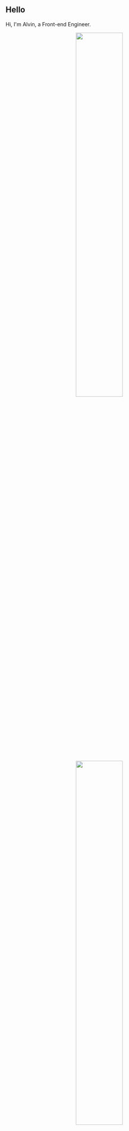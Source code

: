 ## Hello
Hi, I'm Alvin, a Front-end Engineer.

<p align="center">
  <img height="50%" width="auto" src ="https://github-readme-stats.vercel.app/api?username=achen718&show_icons=true&count_private=true&theme=dracula&hide_border=true&hide=issues,contribs&bg_color=00000000">
  <img height="50%" width="auto" src ="https://github-readme-stats.vercel.app/api/top-langs/?username=achen718&layout=compact&hide_border=true&theme=dracula&bg_color=00000000&langs_count=6&hide=jupyter%20notebook,tex,css,php&exclude_repo=Pacman-AI">

  <!--START_SECTION:waka-->

```txt
TypeScript   21 hrs 38 mins  ████████████████████░░░░░   80.66 %
JSON         1 hr 57 mins    █▓░░░░░░░░░░░░░░░░░░░░░░░   07.27 %
Other        1 hr 47 mins    █▓░░░░░░░░░░░░░░░░░░░░░░░   06.71 %
JavaScript   43 mins         ▓░░░░░░░░░░░░░░░░░░░░░░░░   02.67 %
TSConfig     17 mins         ▒░░░░░░░░░░░░░░░░░░░░░░░░   01.11 %
```

<!--END_SECTION:waka-->
  <br>
  <br>
</p>
